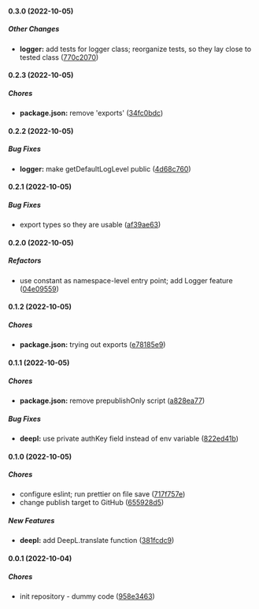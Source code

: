 #### 0.3.0 (2022-10-05)

##### Other Changes

* **logger:**  add tests for logger class; reorganize tests, so they lay close to tested class ([770c2070](https://github.com/Melmoth-the-Wanderer/discord-bot-base/commit/770c2070272f102de37e7e61da4534ab2ccf233d))

#### 0.2.3 (2022-10-05)

##### Chores

* **package.json:**  remove 'exports' ([34fc0bdc](https://github.com/Melmoth-the-Wanderer/discord-bot-base/commit/34fc0bdc4387f0fc4d4f7677b2ca5d8046b76b07))

#### 0.2.2 (2022-10-05)

##### Bug Fixes

* **logger:**  make getDefaultLogLevel public ([4d68c760](https://github.com/Melmoth-the-Wanderer/discord-bot-base/commit/4d68c7601d696a071d6c59be495a0d8670a4260e))

#### 0.2.1 (2022-10-05)

##### Bug Fixes

*  export types so they are usable ([af39ae63](https://github.com/Melmoth-the-Wanderer/discord-bot-base/commit/af39ae63f52a7ef9f462b931bf6f8e9beeee29a4))

#### 0.2.0 (2022-10-05)

##### Refactors

*  use constant as namespace-level entry point; add Logger feature ([04e09559](https://github.com/Melmoth-the-Wanderer/discord-bot-base/commit/04e095595ec881d4a4906af2383c95601f00b2c4))

#### 0.1.2 (2022-10-05)

##### Chores

* **package.json:**  trying out exports ([e78185e9](https://github.com/Melmoth-the-Wanderer/discord-bot-base/commit/e78185e993c899b1939085dde09d45b23bc64277))

#### 0.1.1 (2022-10-05)

##### Chores

* **package.json:**  remove prepublishOnly script ([a828ea77](https://github.com/Melmoth-the-Wanderer/discord-bot-base/commit/a828ea771d3b69b152b472d02d86b372cc86ac50))

##### Bug Fixes

* **deepl:**  use private authKey field instead of env variable ([822ed41b](https://github.com/Melmoth-the-Wanderer/discord-bot-base/commit/822ed41be304f287b34e702092197613df6c2953))

#### 0.1.0 (2022-10-05)

##### Chores

*  configure eslint; run prettier on file save ([717f757e](https://github.com/Melmoth-the-Wanderer/discord-bot-base/commit/717f757e097d44a2806fbd2953310c1f3ce1c62b))
*  change publish target to GitHub ([655928d5](https://github.com/Melmoth-the-Wanderer/discord-bot-base/commit/655928d56bfd0abf96b6ff9247a0f854321a2430))

##### New Features

* **deepl:**  add DeepL.translate function ([381fcdc9](https://github.com/Melmoth-the-Wanderer/discord-bot-base/commit/381fcdc9b244d1747de57d039477e3824a918861))

#### 0.0.1 (2022-10-04)

##### Chores

*  init repository - dummy code ([958e3463](http://sagittaron:13003/Sagittaron/discord-bot-base/commit/958e3463e081deb8d90ed2c5e46390945110a9b4))


